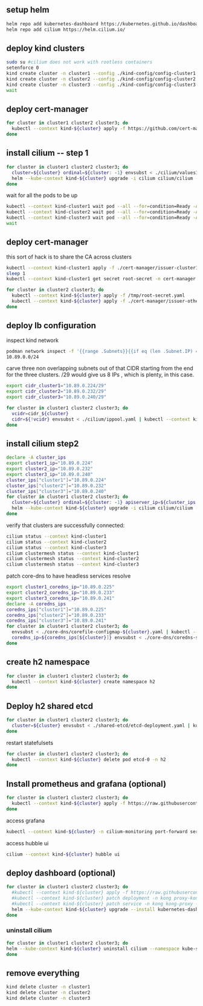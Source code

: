 

## setup helm

```sh
helm repo add kubernetes-dashboard https://kubernetes.github.io/dashboard/
helm repo add cilium https://helm.cilium.io/
```

## deploy kind clusters

```sh
sudo su #cilium does not work with rootless containers
setenforce 0
kind create cluster -n cluster1 --config ./kind-config/config-cluster1.yaml & \ 
kind create cluster -n cluster2 --config ./kind-config/config-cluster2.yaml & \
kind create cluster -n cluster3 --config ./kind-config/config-cluster3.yaml
wait
```

## deploy cert-manager

```sh
for cluster in cluster1 cluster2 cluster3; do
  kubectl --context kind-${cluster} apply -f https://github.com/cert-manager/cert-manager/releases/download/v1.14.4/cert-manager.yaml
done
```

## install cilium -- step 1

```sh
for cluster in cluster1 cluster2 cluster3; do
  cluster=${cluster} ordinal=${cluster: -1} envsubst < ./cilium/values1.yaml > /tmp/${cluster}-values.yaml
  helm --kube-context kind-${cluster} upgrade -i cilium cilium/cilium --version "1.16.0-pre.0" --namespace kube-system -f /tmp/${cluster}-values.yaml
done
```  

wait for all the pods to be up

```sh
kubectl --context kind-cluster1 wait pod --all --for=condition=Ready -A --timeout=600s & \
kubectl --context kind-cluster2 wait pod --all --for=condition=Ready -A --timeout=600s & \
kubectl --context kind-cluster3 wait pod --all --for=condition=Ready -A --timeout=600s
wait
```

## deploy cert-manager

this sort of hack is to share the CA across clusters

```sh
kubectl --context kind-cluster1 apply -f ./cert-manager/issuer-cluster1.yaml -n cert-manager
sleep 1
kubectl --context kind-cluster1 get secret root-secret -n cert-manager -o yaml > /tmp/root-secret.yaml
```


```sh
for cluster in cluster2 cluster3; do
  kubectl --context kind-${cluster} apply -f /tmp/root-secret.yaml
  kubectl --context kind-${cluster} apply -f ./cert-manager/issuer-others.yaml -n cert-manager
done
```

## deploy lb configuration

inspect kind network

```sh
podman network inspect -f '{{range .Subnets}}{{if eq (len .Subnet.IP) 4}}{{.Subnet}}{{end}}{{end}}' kind
10.89.0.0/24
```

carve three non overlapping subnets out of that CIDR starting from the end for the three clusters. /29 would give us 8 IPs , which is plenty, in this case.

```sh
export cidr_cluster1="10.89.0.224/29"
export cidr_cluster2="10.89.0.232/29"
export cidr_cluster3="10.89.0.240/29"
```

```sh
for cluster in cluster1 cluster2 cluster3; do
  vcidr=cidr_${cluster}
  cidr=${!vcidr} envsubst < ./cilium/ippool.yaml | kubectl --context kind-${cluster} apply -f -
done
```

## install cilium step2

```sh
declare -A cluster_ips
export cluster1_ip="10.89.0.224"
export cluster2_ip="10.89.0.232"
export cluster3_ip="10.89.0.240"
cluster_ips["cluster1"]="10.89.0.224"
cluster_ips["cluster2"]="10.89.0.232"
cluster_ips["cluster3"]="10.89.0.240"
for cluster in cluster1 cluster2 cluster3; do
  cluster=${cluster} ordinal=${cluster: -1} apiserver_ip=${cluster_ips[${cluster}]}  envsubst < ./cilium/values2.yaml > /tmp/${cluster}-values.yaml
  helm --kube-context kind-${cluster} upgrade -i cilium cilium/cilium --version "1.16.0-pre.0" --namespace kube-system -f /tmp/${cluster}-values.yaml
done
```   

verify that clusters are successfully connected:

```sh
cilium status --context kind-cluster1
cilium status --context kind-cluster2
cilium status --context kind-cluster3
cilium clustermesh status --context kind-cluster1
cilium clustermesh status --context kind-cluster2
cilium clustermesh status --context kind-cluster3
```

patch core-dns to have headless services resolve

```sh
export cluster1_coredns_ip="10.89.0.225"
export cluster2_coredns_ip="10.89.0.233"
export cluster3_coredns_ip="10.89.0.241"
declare -A coredns_ips
coredns_ips["cluster1"]="10.89.0.225"
coredns_ips["cluster2"]="10.89.0.233"
coredns_ips["cluster3"]="10.89.0.241"
for cluster in cluster1 cluster2 cluster3; do
  envsubst < ./core-dns/corefile-configmap-${cluster}.yaml | kubectl --context kind-${cluster} apply -f -
  coredns_ip=${coredns_ips[${cluster}]} envsubst < ./core-dns/coredns-service.yaml | kubectl --context kind-${cluster} apply -f -
done
```

## create h2 namespace

```sh
for cluster in cluster1 cluster2 cluster3; do
  kubectl --context kind-${cluster} create namespace h2
done
```

## Deploy h2 shared etcd

```sh
for cluster in cluster1 cluster2 cluster3; do
  cluster=${cluster} envsubst < ./shared-etcd/etcd-deployment.yaml | kubectl --context kind-${cluster} apply -f - -n h2
done 
```

restart statefulsets
```sh
for cluster in cluster1 cluster2 cluster3; do
  kubectl --context kind-${cluster} delete pod etcd-0 -n h2
done
```

## Install prometheus and grafana (optional)

```sh
for cluster in cluster1 cluster2 cluster3; do
  kubectl --context kind-${cluster} apply -f https://raw.githubusercontent.com/cilium/cilium/1.16.0-pre.0/examples/kubernetes/addons/prometheus/monitoring-example.yaml
done
```

access grafana

```sh
kubectl --context kind-${cluster} -n cilium-monitoring port-forward service/grafana --address 0.0.0.0 --address :: 3000:3000
```

access hubble ui

```sh
cilium --context kind-${cluster} hubble ui
```

## deploy dashboard (optional)

```sh
for cluster in cluster1 cluster2 cluster3; do
  #kubectl --context kind-${cluster} apply -f https://raw.githubusercontent.com/Kong/kubernetes-ingress-controller/master/deploy/single/all-in-one-dbless.yaml
  #kubectl --context kind-${cluster} patch deployment -n kong proxy-kong -p '{"spec":{"replicas":1,"template":{"spec":{"containers":[{"name":"proxy","ports":[{"containerPort":8e3,"hostPort":80,"name":"proxy-tcp","protocol":"TCP"},{"containerPort":8443,"hostPort":443,"name":"proxy-ssl","protocol":"TCP"}]}],"nodeSelector":{"ingress-ready":"true"},"tolerations":[{"key":"node-role.kubernetes.io/control-plane","operator":"Equal","effect":"NoSchedule"},{"key":"node-role.kubernetes.io/master","operator":"Equal","effect":"NoSchedule"}]}}}}'
  #kubectl --context kind-${cluster} patch service -n kong kong-proxy -p '{"spec":{"type":"NodePort"}}'
  helm --kube-context kind-${cluster} upgrade --install kubernetes-dashboard kubernetes-dashboard/kubernetes-dashboard --create-namespace --namespace kubernetes-dashboard
done
```

### uninstall cilium 
```sh
for cluster in cluster1 cluster2 cluster3; do
helm --kube-context kind-${cluster} uninstall cilium --namespace kube-system
done
``` 

## remove everything

```sh
kind delete cluster -n cluster1
kind delete cluster -n cluster2
kind delete cluster -n cluster3
```

